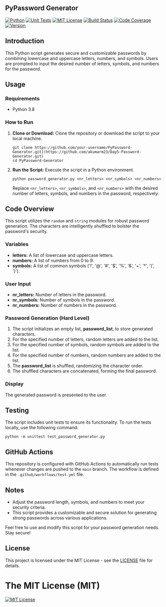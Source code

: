 ## PyPassword Generator

[![Python](https://img.shields.io/badge/Python-3.8-blue.svg)](https://www.python.org/)
[![Unit Tests](https://img.shields.io/badge/Unit%20Tests-passing-brightgreen.svg)](https://github.com/akumarm23/Day5-Password-Generator/actions)
[![MIT License](https://img.shields.io/badge/License-MIT-blue.svg)](https://opensource.org/licenses/MIT)
[![Build Status](https://github.com/akumarm23/Day5-Password-Generator/workflows/CI/badge.svg)](https://github.com/akumarm23/Day5-Password-Generator/actions)
[![Code Coverage](https://codecov.io/gh/akumarm23/Day5-Password-Generator/branch/main/graph/badge.svg)](https://codecov.io/gh/akumarm23/Day5-Password-Generator)
[![Version](https://img.shields.io/badge/Version-1.0-brightgreen.svg)](https://github.com/akumarm23/Day5-Password-Generator/releases)

## Introduction

This Python script generates secure and customizable passwords by combining lowercase and uppercase letters, numbers, and symbols. Users are prompted to input the desired number of letters, symbols, and numbers for the password.

## Usage

### Requirements

- Python 3.8

### How to Run

1. **Clone or Download:**
   Clone the repository or download the script to your local machine.
   ```
   git clone https://github.com/your-username/PyPassword-Generator.git](https://github.com/akumarm23/Day5-Password-Generator.git)
   cd PyPassword-Generator
   ```
2. **Run the Script:**
   Execute the script in a Python environment.
    ```
   python password_generator.py <nr_letters> <nr_symbols> <nr_numbers>
    ```
   Replace `<nr_letters>`, `<nr_symbols>`, and `<nr_numbers>` with the desired number of letters, symbols, and numbers in the password, respectively.

## Code Overview

This script utilizes the `random` and `string` modules for robust password generation. The characters are intelligently shuffled to bolster the password's security.

### Variables

- **letters:** A list of lowercase and uppercase letters.
- **numbers:** A list of numbers from 0 to 9.
- **symbols:** A list of common symbols ('!', '@', '#', '$', '%', '&', '+', '*', '(', ')').

### User Input

- **nr_letters:** Number of letters in the password.
- **nr_symbols:** Number of symbols in the password.
- **nr_numbers:** Number of numbers in the password.

### Password Generation (Hard Level)

1. The script initializes an empty list, **password_list**, to store generated characters.
2. For the specified number of letters, random letters are added to the list.
3. For the specified number of symbols, random symbols are added to the list.
4. For the specified number of numbers, random numbers are added to the list.
5. The **password_list** is shuffled, randomizing the character order.
6. The shuffled characters are concatenated, forming the final password.

### Display

The generated password is presented to the user.

## Testing

The script includes unit tests to ensure its functionality. To run the tests locally, use the following command:
 ```
python -m unittest test_password_generator.py
 ```

## GitHub Actions

This repository is configured with GitHub Actions to automatically run tests whenever changes are pushed to the `main` branch. The workflow is defined in the `.github/workflows/test.yml` file.

## Notes

- Adjust the password length, symbols, and numbers to meet your security criteria.
- This script provides a customizable and secure solution for generating strong passwords across various applications.

Feel free to use and modify this script for your password generation needs. Stay secure!

## License

This project is licensed under the MIT License - see the [LICENSE](LICENSE) file for details.

The MIT License (MIT)
=====================

[![MIT License](https://img.shields.io/badge/license-MIT-blue.svg)](https://opensource.org/licenses/MIT)



